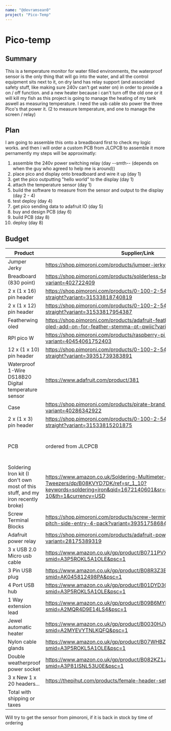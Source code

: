```yaml
---
name: "@devramsean0"
project: "Pico-Temp"
---
```


# Pico-temp

## Summary
This is a temperature monitor for water filled environments,
the waterproof sensor is the only thing that will go into the water, and all the control equipment sits next to it, on dry land
has relay support (and associated safety stuff, like making sure 240v can't get water on) in order to provide a on / off function. and a new heater because i can't turn off the old one or it will kill my fish as this project is going to manage the heating of my tank aswell as measuring temperature. I need the usb cable sto power the three Pico's that power it. (2 to measure temperature, and one to manage the screen / relay)

## Plan

I am going to assemble this onto a breadboard first to check my logic works. and then i will order a custom PCB from JLCPCB to assemble it more pernamently
my steps will be approximatly:
1. assemble the 240v power switching relay (day --smth-- (depends on when the guy who agreed to help me is around))
1. place pico and display onto breadboard and wire it up (day 1)
2. get the pico outputting "hello world" to the display (day 1)
3. attach the temperature sensor (day 1)
4. build the software to measure from the sensor and output to the display (day 2 - 4)
5. test deploy (day 4)
6. get pico sending data to adafruit IO (day 5)
7. buy and design PCB (day 6)
8. build PCB (day 8)
9. deploy (day 8)
## Budget
| Product         | Supplier/Link                                                     | Cost   |
| --------------- | ----------------------------------------------------------------- | ------ |
| Jumper Jerky    | https://shop.pimoroni.com/products/jumper-jerky?variant=304798331 | $3.05  |
| Breadboard (830 point) | https://shop.pimoroni.com/products/solderless-breadboard-830-point?variant=402722409                       | $19.95 |
| 2 x (1 x 16) pin header | https://shop.pimoroni.com/products/0-100-2-54-mm-female-header-straight?variant=31533818740819 | $2.44 |
| 2 x (1 x 12) pin header | https://shop.pimoroni.com/products/0-100-2-54-mm-female-header-straight?variant=31533817954387 | $1.83 |
| Featherwing oled | https://shop.pimoroni.com/products/adafruit-featherwing-oled-128x64-oled-add-on-for-feather-stemma-qt-qwiic?variant=32206315028563 | $14.95 |
| RPI pico W | https://shop.pimoroni.com/products/raspberry-pi-pico-w?variant=40454061752403 | $7.32 |
| 12 x (1 x 10) pin header | https://shop.pimoroni.com/products/0-100-2-54-mm-female-header-straight?variant=39351739383891 | $3.66 |
| Waterproof 1-Wire DS18B20 Digital temperature sensor | https://www.adafruit.com/product/381 | $9.95 |
| Case | https://shop.pimoroni.com/products/pirate-brand-plastic-loot-box?variant=40286342922| $3.33 |
| 2 x (1 x 3) pin header | https://shop.pimoroni.com/products/0-100-2-54-mm-female-header-straight?variant=31533815201875 | $0.61 
| PCB | ordered from JLCPCB | Estimated at $10 without shipping etc |
| Soldering Iron kit (I don't own most of this stuff, and my iron recently broke) | https://www.amazon.co.uk/Soldering-Multimeter-Desoldering-Stripper-Tweezers/dp/B08KVYD7DK/ref=sr_1_10?keywords=soldering+iron&qid=1672140601&sr=8-10&th=1&currency=USD | $29.03 |
| Screw Terminal Blocks | https://shop.pimoroni.com/products/screw-terminal-block-3-pin-5-mm-pitch-side-entry-4-pack?variant=39351758684243 | $1.51 |
| Adafruit power relay | https://shop.pimoroni.com/products/adafruit-power-relay-featherwing?variant=28175389319 | $9.69 |
| 3 x USB 2.0 Micro usb cable | https://www.amazon.co.uk/gp/product/B0711PVX6Z/ref=ox_sc_act_title_1?smid=A3P5ROKL5A1OLE&psc=1 | $5.54 |
| 3 Pin USB plug | https://www.amazon.co.uk/gp/product/B08R3Z3BRL/ref=ox_sc_act_title_2?smid=AK045812498PA&psc=1 | $5.98 |
| 4 Port USB hub | https://www.amazon.co.uk/gp/product/B01DYD3Q28/ref=ox_sc_act_title_3?smid=A3P5ROKL5A1OLE&psc=1 | $7.23 |
| 1 Way extension lead | https://www.amazon.co.uk/gp/product/B09B6MYFL8/ref=ox_sc_act_title_4?smid=A2MQR4D9E14LS4&psc=1 | $13.27 |
| Jewel automatic heater | https://www.amazon.co.uk/gp/product/B0030HJY5C/ref=ox_sc_act_title_5?smid=A2MYEVYTNLKQFQ&psc=1 | $34.95 |
| Nylon cable glands | https://www.amazon.co.uk/gp/product/B07WHBZ1ZS/ref=ox_sc_act_title_6?smid=A3P5ROKL5A1OLE&psc=1 | $7.12 |
| Double weatherproof power socket | https://www.amazon.co.uk/gp/product/B082KZ1JPP/ref=ox_sc_act_title_7?smid=A3P81ISNL53U0E&psc=1 | $12.68 |
| 3 x New 1 x 20 headers... | https://thepihut.com/products/female-header-set-for-raspberry-pi-pico | $6 |
| Total with shipping or taxes | | $252.02 |

Will try to get the sensor from pimoroni, if it is back in stock by time of ordering
